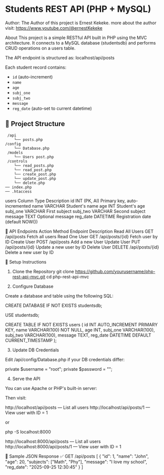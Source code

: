 # Students REST API (PHP + MySQL)

Author:
The Author of this project is Ernest Kekeke.
more about the author visit: https://www.youtube.com/@ernestKekeke

About 
This project is a simple RESTful API built in PHP using the MVC architecture. It connects to a MySQL database (studentsdb) and performs CRUD operations on a users table.

The API endpoint is structured as: localhost/api/posts

Each student record contains:
- `id` (auto-increment)
- `name`
- `age`
- `subj_one`
- `subj_two`
- `message`
- `reg_date` (auto-set to current datetime)

## 📁 Project Structure

     /api
        └── posts.php
    /config
        └── Database.php
     /models
        └── Users post.php
     /controls
        └── read_posts.php
        └── read_post.php
        └── create_post.php
        └── update_post.php
        └── delete.php
    ── index.php
    ── .htaccess

users
Column	Type	Description
id	INT (PK, AI)	Primary key, auto-incremented
name	VARCHAR	Student's name
age	INT	Student's age
subj_one	VARCHAR	First subject
subj_two	VARCHAR	Second subject
message	TEXT	Optional message
reg_date	DATETIME	Registration date (default NOW())



🔌 API Endpoints
Action	Method	Endpoint	Description
Read All Users	GET	/api/posts	Fetch all users
Read One User	GET	/api/posts/{id}	Fetch user by ID
Create User	POST	/api/posts	Add a new User
Update User	PUT	/api/posts/{id}	Update a new user by ID
Delete User	DELETE	/api/posts/{id}	Delete a new user by ID


🔧 Setup Instructions

1. Clone the Repository
git clone https://github.com/yourusername/php-rest-api-mvc.git
cd php-rest-api-mvc

2. Configure Database

Create a database and table using the following SQL:

CREATE DATABASE IF NOT EXISTS studentsdb;

USE studentsdb;

CREATE TABLE IF NOT EXISTS users (
  id INT AUTO_INCREMENT PRIMARY KEY,
  name VARCHAR(100) NOT NULL,
  age INT,
  subj_one VARCHAR(100),
  subj_two VARCHAR(100),
  message TEXT,
  reg_date DATETIME DEFAULT CURRENT_TIMESTAMP
);

3. Update DB Credentials

Edit /api/config/Database.php if your DB credentials differ:

private $username = "root";
private $password = "";

4. Serve the API

You can use Apache or PHP's built-in server:

Then visit:

http://localhost/api/posts — List all users
http://localhost/api/posts/1 — View user with ID = 1

or

php -S localhost:8000

http://localhost:8000/api/posts — List all users
http://localhost:8000/api/posts/1 — View user with ID = 1



📝 Sample JSON Response
✅ GET /api/posts
[
  {
    "id": 1,
    "name": "John",
    "age": 20,
    "subjects": ["Math", "Phy"],
    "message": "I love my school",
    "reg_date": "2025-09-25 12:30:45"
  }
]